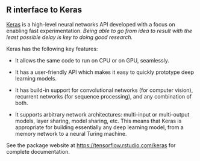 ## R interface to Keras

[Keras](https://keras.io/) is a high-level neural networks API developed with a focus on enabling fast experimentation. *Being able to go from idea to result with the least possible delay is key to doing good research.* 

Keras has the following key features:

- It allows the same code to run on CPU or on GPU, seamlessly.

- It has a user-friendly API which makes it easy to quickly prototype deep learning models.

- It has build-in support for convolutional networks (for computer vision), recurrent networks (for sequence processing), and any combination of both.

- It supports arbitrary network architectures: multi-input or multi-output models, layer sharing, model sharing, etc. This means that Keras is appropriate for building essentially any deep learning model, from a memory network to a neural Turing machine.

See the package website at <https://tensorflow.rstudio.com/keras> for complete documentation.

